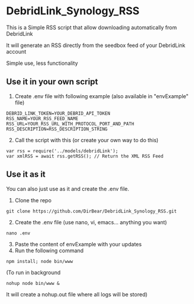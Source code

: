 # DebridLink_Synology_RSS

This is a Simple RSS script that allow downloading automatically from DebridLink 


It will generate an RSS directly from the seedbox feed of your DebridLink account

Simple use, less functionality 

## Use it in your own script

1. Create .env file with following example (also available in "envExample" file)
```
DEBRID_LINK_TOKEN=YOUR_DEBRID_API_TOKEN
RSS_NAME=YOUR_RSS_FEED_NAME
RSS_URL=YOUR_RSS_URL_WITH_PROTOCOL_PORT_AND_PATH
RSS_DESCRIPTION=RSS_DESCRIPTION_STRING
```
2. Call the script with this (or create your own way to do this)
```
var rss = require('../models/debridLink');
var xmlRSS = await rss.getRSS(); // Return the XML RSS Feed
```

## Use it as it
You can also just use as it and create the .env file. 

1. Clone the repo 
```
git clone https://github.com/DirBear/DebridLink_Synology_RSS.git
```
2. Create the .env file (use nano, vi, emacs... anything you want)
```
nano .env
```
3. Paste the content of envExample with your updates
4. Run the following command
```
npm install; node bin/www
```
(To run in background
```
nohup node bin/www &
```
It will create a nohup.out file where all logs will be stored)
